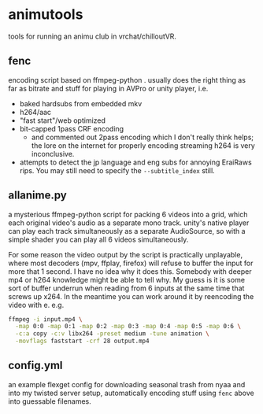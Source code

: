 # animutools

tools for running an animu club in vrchat/chilloutVR.

## fenc

encoding script based on ffmpeg-python . usually does the right thing as far as
bitrate and stuff for playing in AVPro or unity player, i.e.

- baked hardsubs from embedded mkv
- h264/aac
- "fast start"/web optimized
- bit-capped 1pass CRF encoding
  - and commented out 2pass encoding which I don't really think helps; the
    lore on the internet for properly encoding streaming h264 is very
    inconclusive.
- attempts to detect the jp language and eng subs for annoying EraiRaws rips.
  You may still need to specify the `--subtitle_index` still.

## allanime.py

a mysterious ffmpeg-python script for packing 6 videos into a grid, which each
original video's audio as a separate mono track. unity's native player can
play each track simultaneously as a separate AudioSource, so with a simple shader
you can play all 6 videos simultaneously.

For some reason the video output by the script is practically unplayable, where
most decoders (mpv, ffplay, firefox) will refuse to buffer the input for more
that 1 second. I have no idea why it does this. Somebody with deeper mp4 or
h264 knowledge might be able to tell why. My guess is it is some sort of buffer
underrun when reading from 6 inputs at the same time that screws up x264. In
the meantime you can work around it by reencoding the video with e. e.g.

```sh
ffmpeg -i input.mp4 \
  -map 0:0 -map 0:1 -map 0:2 -map 0:3 -map 0:4 -map 0:5 -map 0:6 \
  -c:a copy -c:v libx264 -preset medium -tune animation \
  -movflags faststart -crf 28 output.mp4
```

## config.yml

an example flexget config for downloading seasonal trash from nyaa and into my
twisted server setup, automatically encoding stuff using `fenc` above into
guessable filenames.
